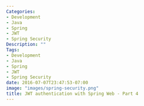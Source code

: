 ```yaml
---
Categories:
- Development
- Java
- Spring
- JWT
- Spring Security
Description: ""
Tags:
- Development
- Java
- Spring
- JWT
- Spring Security
date: 2016-07-07T23:47:53-07:00
image: "images/spring-security.png"
title: JWT authentication with Spring Web - Part 4
---
```

